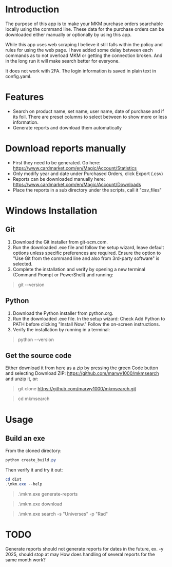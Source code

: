 # Introduction

The purpose of this app is to make your MKM purchase orders searchable locally using the command line. These data for the purchase orders can be downloaded either manually or optionally by using this app.

While this app uses web scraping I believe it still falls within the policy and rules for using the web page. I have added some delay between each commands as to not overload MKM or getting the connection broken. And in the long run it will make search better for everyone.

It does not work with 2FA. The login information is saved in plain text in config.yaml.

# Features

* Search on product name, set name, user name, date of purchase and if its foil. There are preset columns to select between to show more or less information.
* Generate reports and download them automatically

# Download reports manually

* First they need to be generated. Go here: https://www.cardmarket.com/en/Magic/Account/Statistics
* Only modify year and date under Purchased Orders, click Export (.csv)
* Reports can be downloaded manually here: https://www.cardmarket.com/en/Magic/Account/Downloads
* Place the reports in a sub directory under the scripts, call it "csv_files"

# Windows Installation

## Git

1. Download the Git installer from git-scm.com.
2. Run the downloaded .exe file and follow the setup wizard, leave default options unless specific preferences are required. Ensure the option to "Use Git from the command line and also from 3rd-party software" is selected.
3. Complete the installation and verify by opening a new terminal (Command Prompt or PowerShell) and running:

> git --version

## Python

1. Download the Python installer from python.org.
2. Run the downloaded .exe file. In the setup wizard: Check Add Python to PATH before clicking "Install Now." Follow the on-screen instructions.
3. Verify the installation by running in a terminal:

> python --version

## Get the source code

Either download it from here as a zip by pressing the green Code button and selecting Download ZIP: https://github.com/marwy1000/mkmsearch and unzip it, or:

> git clone https://github.com/marwy1000/mkmsearch.git

> cd mkmsearch

# Usage

## Build an exe

From the cloned directory:

```powershell
python create_build.py
```

Then verify it and try it out:

```powershell
cd dist
.\mkm.exe --help
```

> .\mkm.exe generate-reports

> .\mkm.exe download

> .\mkm.exe search -s "Universes" -p "Rad"

# TODO

Generate reports should not generate reports for dates in the future, ex. -y 2025, should stop at may
How does handling of several reports for the same month work?
